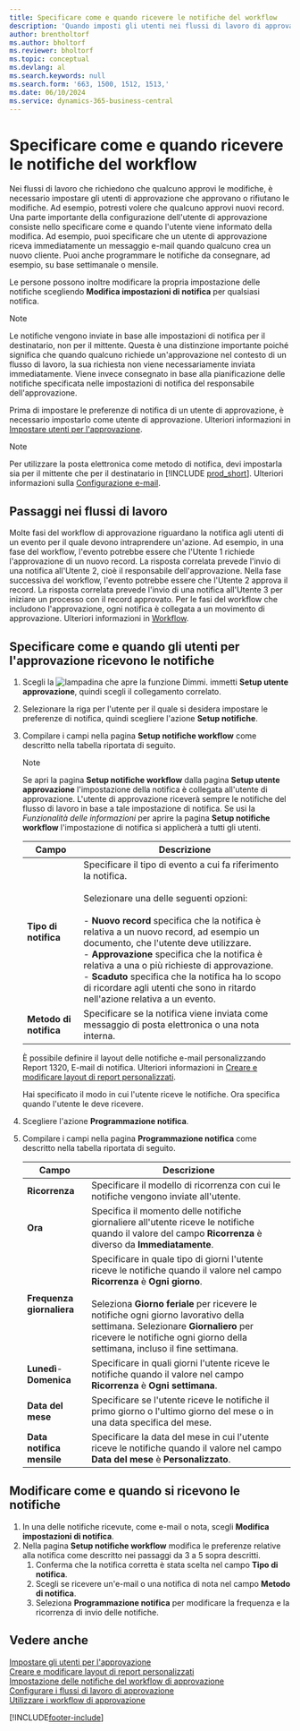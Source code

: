 ```yaml
---
title: Specificare come e quando ricevere le notifiche del workflow
description: 'Quando imposti gli utenti nei flussi di lavoro di approvazione, puoi specificare come e quando ogni utente di approvazione riceve le notifiche.'
author: brentholtorf
ms.author: bholtorf
ms.reviewer: bholtorf
ms.topic: conceptual
ms.devlang: al
ms.search.keywords: null
ms.search.form: '663, 1500, 1512, 1513,'
ms.date: 06/10/2024
ms.service: dynamics-365-business-central
---
```

# <a name="specify-when-and-how-to-receive-workflow-notifications"></a>Specificare come e quando ricevere le notifiche del workflow

Nei flussi di lavoro che richiedono che qualcuno approvi le modifiche, è necessario impostare gli utenti di approvazione che approvano o rifiutano le modifiche. Ad esempio, potresti volere che qualcuno approvi nuovi record. Una parte importante della configurazione dell'utente di approvazione consiste nello specificare come e quando l'utente viene informato della modifica. Ad esempio, puoi specificare che un utente di approvazione riceva immediatamente un messaggio e-mail quando qualcuno crea un nuovo cliente. Puoi anche programmare le notifiche da consegnare, ad esempio, su base settimanale o mensile.

Le persone possono inoltre modificare la propria impostazione delle notifiche scegliendo **Modifica impostazioni di notifica** per qualsiasi notifica.  

> [!NOTE]
> Le notifiche vengono inviate in base alle impostazioni di notifica per il destinatario, non per il mittente. Questa è una distinzione importante poiché significa che quando qualcuno richiede un'approvazione nel contesto di un flusso di lavoro, la sua richiesta non viene necessariamente inviata immediatamente. Viene invece consegnato in base alla pianificazione delle notifiche specificata nelle impostazioni di notifica del responsabile dell'approvazione.

Prima di impostare le preferenze di notifica di un utente di approvazione, è necessario impostarlo come utente di approvazione. Ulteriori informazioni in [Impostare utenti per l'approvazione](across-how-to-set-up-approval-users.md).  

> [!NOTE]
> Per utilizzare la posta elettronica come metodo di notifica, devi impostarla sia per il mittente che per il destinatario in [!INCLUDE [prod_short](includes/prod_short.md)]. Ulteriori informazioni sulla [Configurazione e-mail](admin-how-setup-email.md).

## <a name="steps-in-workflows"></a>Passaggi nei flussi di lavoro

Molte fasi del workflow di approvazione riguardano la notifica agli utenti di un evento per il quale devono intraprendere un'azione. Ad esempio, in una fase del workflow, l'evento potrebbe essere che l'Utente 1 richiede l'approvazione di un nuovo record. La risposta correlata prevede l'invio di una notifica all'Utente 2, cioè il responsabile dell'approvazione. Nella fase successiva del workflow, l'evento potrebbe essere che l'Utente 2 approva il record. La risposta correlata prevede l'invio di una notifica all'Utente 3 per iniziare un processo con il record approvato. Per le fasi del workflow che includono l'approvazione, ogni notifica è collegata a un movimento di approvazione. Ulteriori informazioni in [Workflow](across-workflow.md).  

## <a name="specify-when-and-how-approval-users-receive-notifications"></a>Specificare come e quando gli utenti per l'approvazione ricevono le notifiche

1. Scegli la ![lampadina che apre la funzione Dimmi.](media/ui-search/search_small.png "Dimmi cosa vuoi fare") immetti **Setup utente approvazione**, quindi scegli il collegamento correlato.  
2. Selezionare la riga per l'utente per il quale si desidera impostare le preferenze di notifica, quindi scegliere l'azione **Setup notifiche**.  
3. Compilare i campi nella pagina **Setup notifiche workflow** come descritto nella tabella riportata di seguito.  

   > [!NOTE]
   > Se apri la pagina **Setup notifiche workflow** dalla pagina **Setup utente approvazione** l'impostazione della notifica è collegata all'utente di approvazione. L'utente di approvazione riceverà sempre le notifiche del flusso di lavoro in base a tale impostazione di notifica. Se usi la *Funzionalità delle informazioni* per aprire la pagina **Setup notifiche workflow** l'impostazione di notifica si applicherà a tutti gli utenti.

   |Campo|Descrizione|
   |-----|-----------|
   |**Tipo di notifica**|Specificare il tipo di evento a cui fa riferimento la notifica.<br /><br /> Selezionare una delle seguenti opzioni:<br /><br /> -   **Nuovo record** specifica che la notifica è relativa a un nuovo record, ad esempio un documento, che l'utente deve utilizzare.<br />-   **Approvazione** specifica che la notifica è relativa a una o più richieste di approvazione.<br />-   **Scaduto** specifica che la notifica ha lo scopo di ricordare agli utenti che sono in ritardo nell'azione relativa a un evento.|
   |**Metodo di notifica**|Specificare se la notifica viene inviata come messaggio di posta elettronica o una nota interna.|

   È possibile definire il layout delle notifiche e-mail personalizzando Report 1320, E-mail di notifica. Ulteriori informazioni in [Creare e modificare layout di report personalizzati](ui-how-create-custom-report-layout.md).

   Hai specificato il modo in cui l'utente riceve le notifiche. Ora specifica quando l'utente le deve ricevere.  
4. Scegliere l'azione **Programmazione notifica**.  
5. Compilare i campi nella pagina **Programmazione notifica** come descritto nella tabella riportata di seguito.  

   |Campo|Descrizione|
   |-----|-----------|
   |**Ricorrenza**|Specificare il modello di ricorrenza con cui le notifiche vengono inviate all'utente.|
   |**Ora**|Specifica il momento delle notifiche giornaliere all'utente riceve le notifiche quando il valore del campo **Ricorrenza** è diverso da **Immediatamente**.|
   |**Frequenza giornaliera**|Specificare in quale tipo di giorni l'utente riceve le notifiche quando il valore nel campo **Ricorrenza** è **Ogni giorno**.<br /><br /> Seleziona **Giorno feriale** per ricevere le notifiche ogni giorno lavorativo della settimana. Selezionare **Giornaliero** per ricevere le notifiche ogni giorno della settimana, incluso il fine settimana.|
   |**Lunedì**-**Domenica**|Specificare in quali giorni l'utente riceve le notifiche quando il valore nel campo **Ricorrenza** è **Ogni settimana**.|
   |**Data del mese**|Specificare se l'utente riceve le notifiche il primo giorno o l'ultimo giorno del mese o in una data specifica del mese.|
   |**Data notifica mensile**|Specificare la data del mese in cui l'utente riceve le notifiche quando il valore nel campo **Data del mese** è **Personalizzato**.|

## <a name="change-when-and-how-you-receive-notifications"></a>Modificare come e quando si ricevono le notifiche

1. In una delle notifiche ricevute, come e-mail o nota, scegli **Modifica impostazioni di notifica**.  
2. Nella pagina **Setup notifiche workflow** modifica le preferenze relative alla notifica come descritto nei passaggi da 3 a 5 sopra descritti.
   1. Conferma che la notifica corretta è stata scelta nel campo **Tipo di notifica**.
   2. Scegli se ricevere un'e-mail o una notifica di nota nel campo **Metodo di notifica**.
   3. Seleziona **Programmazione notifica** per modificare la frequenza e la ricorrenza di invio delle notifiche.

## <a name="see-also"></a>Vedere anche

[Impostare gli utenti per l'approvazione](across-how-to-set-up-approval-users.md)  
[Creare e modificare layout di report personalizzati](ui-how-create-custom-report-layout.md)  
[Impostazione delle notifiche del workflow di approvazione](across-setting-up-workflow-notifications.md)  
[Configurare i flussi di lavoro di approvazione](across-set-up-workflows.md)  
[Utilizzare i workflow di approvazione](across-use-workflows.md)

[!INCLUDE[footer-include](includes/footer-banner.md)]
